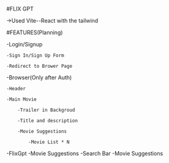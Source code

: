 #FLIX GPT

->Used Vite--React with the tailwind


#FEATURES(Planning)

-Login/Signup
   
    -Sign In/Sign Up Form
    
    -Redirect to Brower Page

-Browser(Only after Auth)

    -Header
    
    -Main Movie 
    
        -Trailer in Backgroud
       
        -Title and description
       
        -Movie Suggestions
          
            -Movie List * N
-FlixGpt
    -Movie Suggestions
    -Search Bar
        -Movie Suggestions
